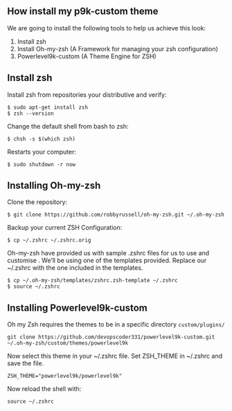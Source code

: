 
## How install my p9k-custom theme
We are going to install the following tools to help us achieve this look:

1. Install zsh
2. Install Oh-my-zsh (A Framework for managing your zsh configuration)
3. Powerlevel9k-custom (A Theme Engine for ZSH)

## Install zsh

Install zsh from repositories your distributive and verify:

```
$ sudo apt-get install zsh
$ zsh --version
```

Change the default shell from bash to zsh:

```
$ chsh -s $(which zsh)
```

Restarts your computer:
```
$ sudo shutdown -r now
```

## Installing Oh-my-zsh

Clone the repository:
```
$ git clone https://github.com/robbyrussell/oh-my-zsh.git ~/.oh-my-zsh
```

Backup your current ZSH Configuration:
```
$ cp ~/.zshrc ~/.zshrc.orig
```

Oh-my-zsh have provided us with sample .zshrc files for us to use and customise . We’ll be using one of the templates provided. Replace our ~/.zshrc with the one included in the templates.
```
$ cp ~/.oh-my-zsh/templates/zshrc.zsh-template ~/.zshrc
$ source ~/.zshrc
```

## Installing Powerlevel9k-custom

Oh my Zsh requires the themes to be in a specific directory ```custom/plugins/```
```
git clone https://github.com/devopscoder331/powerlevel9k-custom.git ~/.oh-my-zsh/custom/themes/powerlevel9k
```

Now select this theme in your ~/.zshrc file. Set ZSH_THEME in ~/.zshrc and save the file.
```
ZSH_THEME="powerlevel9k/powerlevel9k"
```

Now reload the shell with:
```
source ~/.zshrc
```
